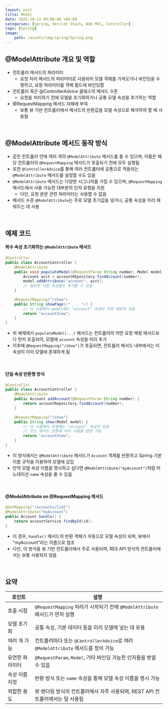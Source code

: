 ```yaml
---
layout: post
title: Model
date: 2025-10-13 09:00:00 +09:00
categories: [Spring, Servlet Stack, Web MVC, Controller]
tags: [spring]
image:
    path: /assets/img/spring/Spring.png
---
```


## @ModelAttribute 개요 및 역할

- 컨트롤러 메서드의 파라미터
  - 요청 처리 메서드의 파라미터로 사용되어 모델 객체를 가져오거나 바인딩을 수행하고, 요청 파라미터를 객체 필드에 바인딩함
- 컨트롤러 혹은 @ControllerAdvice 클래스의 메서드 수준
  - 요청을 처리하기 전에 모델을 초기화하거나 공통 모델 속성을 추가하는 역할
- @RequestMapping 메서드 자체에 부여
  - 보통 뷰 기반 컨트롤러에서 메서드의 반환값을 모델 속성으로 해석하여 할 때 사용됨

<br>

## @ModelAttribute 메서드 동작 방식

- 같은 컨트롤러 안에 여러 개의 `@ModelAttribute` 메서드를 둘 수 있으며, 이들은 해당 컨트롤러의 `@RequestMapping` 메서드가 호출되기 전에 모두 실행됨
- 또한 `@ControllerAdvice`를 통해 여러 컨트롤러에 공통으로 적용되는 `@ModelAttribute` 메서드를 설정할 수도 있음
- `@ModelAttribute` 메서드는 다양한 시그니처를 가질 수 있으며, `@RequestMapping` 메서드에서 사용 가능한 대부분의 인자 유형을 지원
  - 다만, 요청 본문 관련 파라미터는 사용할 수 없음
- 메서드 수준 `@ModelAttribute`는 주로 모델 초기값을 넣거나, 공통 속성을 미리 채워두는 데 사용

<br>


## 예제 코드

#### 복수 속성 초기화하는 `@ModelAttribute` 메서드

```java
@Controller
public class AccountController {
    @ModelAttribute
    public void populateModel(@RequestParam String number, Model model) {
        Account acct = accountREpository.findAccount(number);
        model.addAttribute("account", acct);
        // 필요한 다른 속성들도 추가할 수 있음
    }

    @RequestMapping("/show")
    public String showPage(/* ... */) {
        // 이 시점에서 model에는 "account" 속성이 이미 채워져 있음
        return "accountView";
    }
}
```

- 위 예제에서 `populateModel(...)` 메서드는 컨트롤러의 어떤 요청 매핑 메서드보다 먼저 호출되어, 모델에 `account` 속성을 미리 추가
- 이후에 `@RequestMapping("/show")`가 호출되면, 컨트롤러 메서드 내부에서는 이 속성이 이미 모델에 존재하게 됨

<br>

#### 단일 속성 반환형 방식

```java
@Controller
public class AccountController {
    @ModelAttribute
    public Account addAccount(@RequestParam String number) {
        return accountRepository.findAccount(number);
    }

    @RequestMapping("/show")
    public String show(Model model) {
        // 이 시점에서 모델에는 "account" 속성이 있음
        // 또는 메서드 반환에 따라 이름을 변경 가능
        return "accountView";
    }
}
```

- 이 방식에서는 `@ModelAttribute` 메서드가 `Account` 객체를 반환하고 Spring 기본 이름 규칙을 이용하여 모델에 삽입
- 만약 모델 속성 이름을 명시하고 싶다면 `@ModelAttribute("myAccount")`처럼 어노테이션 `name` 속성을 줄 수 있음

<br>

#### @ModelAttribute on @RequestMapping 메서드

```java
@GetMapping("/accounts/{id}")
@ModelAttribute("myAccount")
public Account handle() {
    return accountService.findById(id);
}
```

- 이 경우, `handle()` 메서드의 반환 객체가 자동으로 모델 속성이 되며, 뷰에서 "myAccount"라는 이름으로 참조
- 다만, 이 방식을 뷰 기반 컨트롤러에서 주로 사용되며, RES API 방식의 컨트롤러에서는 보통 사용되지 않음

<br>

## 요약 

| 포인트 | 설명 |
|---|---|
| 호출 시점 | `@RequestMapping` 처리가 시작되기 전에 `@ModelAttribute` 메서드가 먼저 실행 |
| 모델 초기화 | 공통 속성, 기본 데이터 등을 미리 모델에 넣는 데 유용 |
| 여러 개 가능 | 컨트롤러마다 또는 `@ControllerAdvice`로 여러 `@ModelAttribute` 메서드를 정의 가능 |
| 유연한 파라미터 | `@RequestParam`, `Model`, 기타 바인딩 가능한 인자들을 받을 수 있음 |
| 속성 이름 지정 | 반환 방식 또는 `name` 속성을 통해 모델 속성 이름을 명시 가능 |
| 적합한 용도 | 뷰 렌더링 방식의 컨트롤러에서 자주 사용되며, REST API 컨트롤러에서는 덜 사용됨 |